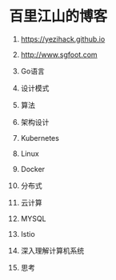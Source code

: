 # 百里江山的博客

1. https://yezihack.github.io
1. http://www.sgfoot.com

1. Go语言
1. 设计模式
1. 算法
1. 架构设计
1. Kubernetes
1. Linux
1. Docker 
1. 分布式
1. 云计算
1. MYSQL
1. Istio
1. 深入理解计算机系统
1. 思考
